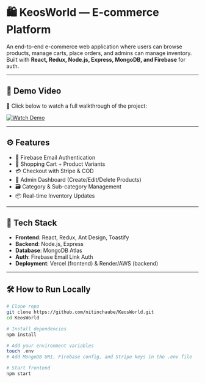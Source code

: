 # 🛍️ KeosWorld — E-commerce Platform

An end-to-end e-commerce web application where users can browse products, manage carts, place orders, and admins can manage inventory. Built with **React, Redux, Node.js, Express, MongoDB, and Firebase** for auth.

---

## 🚀 Demo Video

🎥 Click below to watch a full walkthrough of the project:

[![Watch Demo](https://img.youtube.com/vi/JZg64Wgq-54/0.jpg)](https://youtu.be/JZg64Wgq-54)


---

## ⚙️ Features

- 🔐 Firebase Email Authentication
- 🛒 Shopping Cart + Product Variants
- 💳 Checkout with Stripe & COD
- 🧾 Admin Dashboard (Create/Edit/Delete Products)
- 🗃️ Category & Sub-category Management
- 📦 Real-time Inventory Updates

---

## 🧰 Tech Stack

- **Frontend**: React, Redux, Ant Design, Toastify
- **Backend**: Node.js, Express
- **Database**: MongoDB Atlas
- **Auth**: Firebase Email Link Auth
- **Deployment**: Vercel (frontend) & Render/AWS (backend)

---

## 🛠️ How to Run Locally

```bash
# Clone repo
git clone https://github.com/nitinchaube/KeosWorld.git
cd KeosWorld

# Install dependencies
npm install

# Add your environment variables
touch .env
# Add MongoDB URI, Firebase config, and Stripe keys in the .env file

# Start frontend
npm start
